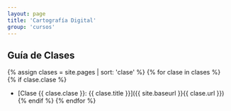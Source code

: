 ```yaml
---
layout: page
title: 'Cartografía Digital'
group: 'cursos'
---
```


Guía de Clases
--------------

{% assign clases = site.pages | sort: 'clase' %}
{% for clase in clases %}
{% if clase.clase %}
* [Clase {{ clase.clase }}: {{ clase.title }}]({{ site.baseurl }}{{ clase.url }})
{% endif %}
{% endfor %}
